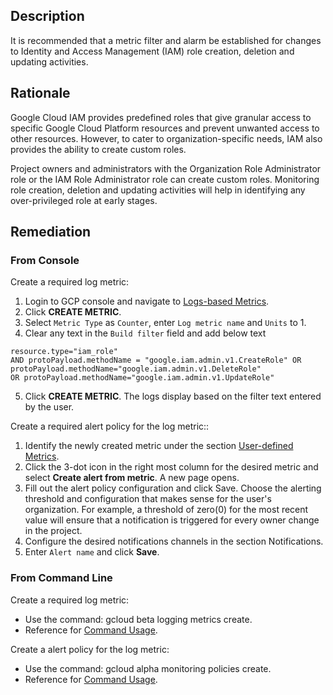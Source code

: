 ## Description

It is recommended that a metric filter and alarm be established for changes to Identity and Access Management (IAM) role creation, deletion and updating activities.

## Rationale

Google Cloud IAM provides predefined roles that give granular access to specific Google Cloud Platform resources and prevent unwanted access to other resources. However, to cater to organization-specific needs, IAM also provides the ability to create custom roles.

Project owners and administrators with the Organization Role Administrator role or the IAM Role Administrator role can create custom roles. Monitoring role creation, deletion and updating activities will help in identifying any over-privileged role at early stages.

## Remediation

### From Console

Create a required log metric:

1. Login to GCP console and navigate to [Logs-based Metrics](https://console.cloud.google.com/logs/metrics).
2. Click **CREATE METRIC**.
3. Select `Metric Type` as `Counter`, enter `Log metric name` and `Units` to 1.
4. Clear any text in the `Build filter` field and add below text
```
resource.type="iam_role"
AND protoPayload.methodName = "google.iam.admin.v1.CreateRole" OR protoPayload.methodName="google.iam.admin.v1.DeleteRole"
OR protoPayload.methodName="google.iam.admin.v1.UpdateRole"
```
5. Click **CREATE METRIC**. The logs display based on the filter text entered by the user.


Create a required alert policy for the log metric::

1. Identify the newly created metric under the section [User-defined Metrics](https://console.cloud.google.com/logs/metrics).
2. Click the 3-dot icon in the right most column for the desired metric and select **Create alert from metric**. A new page opens.
3. Fill out the alert policy configuration and click Save. Choose the alerting threshold and configuration that makes sense for the user's organization. For example, a threshold of zero(0) for the most recent value will ensure that a notification is triggered for every owner change in the project.
4. Configure the desired notifications channels in the section Notifications.
5. Enter `Alert name` and click **Save**.

### From Command Line

Create a required log metric:
   - Use the command: gcloud beta logging metrics create.
   - Reference for [Command Usage](https://cloud.google.com/sdk/gcloud/reference/beta/logging/metrics/create).

Create a alert policy for the log metric:
   - Use the command: gcloud alpha monitoring policies create.
   - Reference for [Command Usage](https://cloud.google.com/sdk/gcloud/reference/alpha/monitoring/policies/create).

